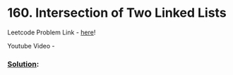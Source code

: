 # 160. Intersection of Two Linked Lists

Leetcode Problem Link - [here](https://leetcode.com/problems/intersection-of-two-linked-lists/description/?envType=study-plan-v2&envId=top-100-liked)!

Youtube Video - 

### [Solution]():

```cpp

```
